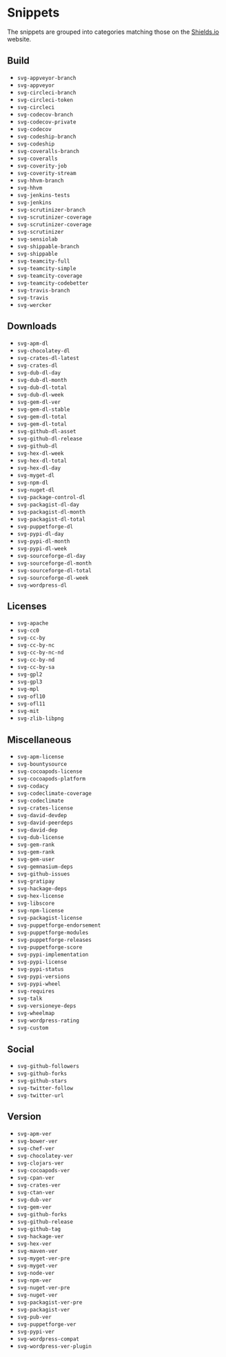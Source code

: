 # Snippets

The snippets are grouped into categories matching those on the [Shields.io](http://shields.io/) website.

## Build

- `svg-appveyor-branch`
- `svg-appveyor`
- `svg-circleci-branch`
- `svg-circleci-token`
- `svg-circleci`
- `svg-codecov-branch`
- `svg-codecov-private`
- `svg-codecov`
- `svg-codeship-branch`
- `svg-codeship`
- `svg-coveralls-branch`
- `svg-coveralls`
- `svg-coverity-job`
- `svg-coverity-stream`
- `svg-hhvm-branch`
- `svg-hhvm`
- `svg-jenkins-tests`
- `svg-jenkins`
- `svg-scrutinizer-branch`
- `svg-scrutinizer-coverage`
- `svg-scrutinizer-coverage`
- `svg-scrutinizer`
- `svg-sensiolab`
- `svg-shippable-branch`
- `svg-shippable`
- `svg-teamcity-full`
- `svg-teamcity-simple`
- `svg-teamcity-coverage`
- `svg-teamcity-codebetter`
- `svg-travis-branch`
- `svg-travis`
- `svg-wercker`

## Downloads

- `svg-apm-dl`
- `svg-chocolatey-dl`
- `svg-crates-dl-latest`
- `svg-crates-dl`
- `svg-dub-dl-day`
- `svg-dub-dl-month`
- `svg-dub-dl-total`
- `svg-dub-dl-week`
- `svg-gem-dl-ver`
- `svg-gem-dl-stable`
- `svg-gem-dl-total`
- `svg-gem-dl-total`
- `svg-github-dl-asset`
- `svg-github-dl-release`
- `svg-github-dl`
- `svg-hex-dl-week`
- `svg-hex-dl-total`
- `svg-hex-dl-day`
- `svg-myget-dl`
- `svg-npm-dl`
- `svg-nuget-dl`
- `svg-package-control-dl`
- `svg-packagist-dl-day`
- `svg-packagist-dl-month`
- `svg-packagist-dl-total`
- `svg-puppetforge-dl`
- `svg-pypi-dl-day`
- `svg-pypi-dl-month`
- `svg-pypi-dl-week`
- `svg-sourceforge-dl-day`
- `svg-sourceforge-dl-month`
- `svg-sourceforge-dl-total`
- `svg-sourceforge-dl-week`
- `svg-wordpress-dl`

## Licenses

- `svg-apache`
- `svg-cc0`
- `svg-cc-by`
- `svg-cc-by-nc`
- `svg-cc-by-nc-nd`
- `svg-cc-by-nd`
- `svg-cc-by-sa`
- `svg-gpl2`
- `svg-gpl3`
- `svg-mpl`
- `svg-ofl10`
- `svg-ofl11`
- `svg-mit`
- `svg-zlib-libpng`

## Miscellaneous

- `svg-apm-license`
- `svg-bountysource`
- `svg-cocoapods-license`
- `svg-cocoapods-platform`
- `svg-codacy`
- `svg-codeclimate-coverage`
- `svg-codeclimate`
- `svg-crates-license`
- `svg-david-devdep`
- `svg-david-peerdeps`
- `svg-david-dep`
- `svg-dub-license`
- `svg-gem-rank`
- `svg-gem-rank`
- `svg-gem-user`
- `svg-gemnasium-deps`
- `svg-github-issues`
- `svg-gratipay`
- `svg-hackage-deps`
- `svg-hex-license`
- `svg-libscore`
- `svg-npm-license`
- `svg-packagist-license`
- `svg-puppetforge-endorsement`
- `svg-puppetforge-modules`
- `svg-puppetforge-releases`
- `svg-puppetforge-score`
- `svg-pypi-implementation`
- `svg-pypi-license`
- `svg-pypi-status`
- `svg-pypi-versions`
- `svg-pypi-wheel`
- `svg-requires`
- `svg-talk`
- `svg-versioneye-deps`
- `svg-wheelmap`
- `svg-wordpress-rating`
- `svg-custom`

## Social

- `svg-github-followers`
- `svg-github-forks`
- `svg-github-stars`
- `svg-twitter-follow`
- `svg-twitter-url`

## Version

- `svg-apm-ver`
- `svg-bower-ver`
- `svg-chef-ver`
- `svg-chocolatey-ver`
- `svg-clojars-ver`
- `svg-cocoapods-ver`
- `svg-cpan-ver`
- `svg-crates-ver`
- `svg-ctan-ver`
- `svg-dub-ver`
- `svg-gem-ver`
- `svg-github-forks`
- `svg-github-release`
- `svg-github-tag`
- `svg-hackage-ver`
- `svg-hex-ver`
- `svg-maven-ver`
- `svg-myget-ver-pre`
- `svg-myget-ver`
- `svg-node-ver`
- `svg-npm-ver`
- `svg-nuget-ver-pre`
- `svg-nuget-ver`
- `svg-packagist-ver-pre`
- `svg-packagist-ver`
- `svg-pub-ver`
- `svg-puppetforge-ver`
- `svg-pypi-ver`
- `svg-wordpress-compat`
- `svg-wordpress-ver-plugin`